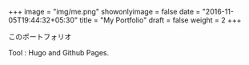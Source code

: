 +++
image = "img/me.png"
showonlyimage = false
date = "2016-11-05T19:44:32+05:30"
title = "My Portfolio"
draft = false
weight = 2
+++

このポートフォリオ
<!--more-->
Tool : Hugo and Github Pages.
